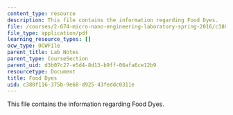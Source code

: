```yaml
---
content_type: resource
description: This file contains the information regarding Food Dyes.
file: /courses/2-674-micro-nano-engineering-laboratory-spring-2016/c380f116375b9e68d92543feddc0311e_MIT2_674S16_FoodDyes.pdf
file_type: application/pdf
learning_resource_types: []
ocw_type: OCWFile
parent_title: Lab Notes
parent_type: CourseSection
parent_uid: d3b07c27-e5d4-8d13-b9ff-06afa6ce12b9
resourcetype: Document
title: Food Dyes
uid: c380f116-375b-9e68-d925-43feddc0311e
---
```

This file contains the information regarding Food Dyes.

